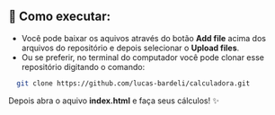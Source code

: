 
## 📱 Como executar:
* Você pode baixar os aquivos através do botão **Add file** acima dos arquivos do repositório e depois selecionar o **Upload files**.
* Ou se preferir, no terminal do computador você pode clonar esse repositório digitando o comando:
```bash
  git clone https://github.com/lucas-bardeli/calculadora.git
```

Depois abra o aquivo **index.html** e faça seus cálculos! ✨